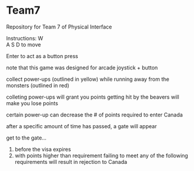 # Team7
Repository for Team 7 of Physical Interface

Instructions:
  W       
A S D   to move

Enter   to act as a button press

note that this game was designed for arcade joystick + button

collect power-ups (outlined in yellow) while running away from the monsters (outlined in red)

colleting power-ups will grant you points
getting hit by the beavers will make you lose points

certain power-up can decrease the # of points required to enter Canada

after a specific amount of time has passed, a gate will appear

get to the gate...
1. before the visa expires
2. with points higher than requirement
failing to meet any of the following requirements will result in rejection to Canada
